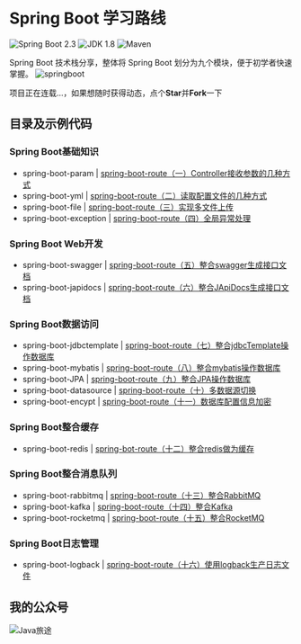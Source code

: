 Spring Boot 学习路线
===

![Spring Boot 2.3](https://img.shields.io/badge/Spring%20Boot-2.3-brightgreen.svg)
![JDK 1.8](https://img.shields.io/badge/JDK-1.8-brightgreen.svg)
![Maven](https://img.shields.io/badge/Maven-3.5.4-yellowgreen.svg)

Spring Boot 技术栈分享，整体将 Spring Boot 划分为九个模块，便于初学者快速掌握。
![springboot](https://mmbiz.qpic.cn/mmbiz_png/lgiaG5BicLkVfF1BjN5R1wZR3oCnkESSrF9zcLEYcrm6sv2dHshctmIQNHVbrEn2y9aVGDWSia73pDWkFEiafw27NQ/640?wx_fmt=png&tp=webp&wxfrom=5&wx_lazy=1&wx_co=1)

项目正在连载...，如果想随时获得动态，点个**Star**并**Fork**一下

## 目录及示例代码
### Spring Boot基础知识

- spring-boot-param | [spring-boot-route（一）Controller接收参数的几种方式](https://mp.weixin.qq.com/s/TvvHxOa7_pzeqwGKUalIcA)
- spring-boot-yml | [spring-boot-route（二）读取配置文件的几种方式](https://mp.weixin.qq.com/s/1SdHviUwagWQmTW__d4w1g)
- spring-boot-file | [spring-boot-route（三）实现多文件上传](https://mp.weixin.qq.com/s/6ZbV9STT8Es76c7iC7ZFEQ)
- spring-boot-exception | [spring-boot-route（四）全局异常处理](https://mp.weixin.qq.com/s/uyNerDDvYafHXh_OImbOww)

### Spring Boot Web开发

- spring-boot-swagger | [spring-boot-route（五）整合swagger生成接口文档](https://mp.weixin.qq.com/s/L9C5doTc_iKul7--RL3CDg)
- spring-boot-japidocs | [spring-boot-route（六）整合JApiDocs生成接口文档](https://mp.weixin.qq.com/s/wIj5wrEPQUf0n19E5th63w)

### Spring Boot数据访问

- spring-boot-jdbctemplate | [spring-boot-route（七）整合jdbcTemplate操作数据库](https://mp.weixin.qq.com/s/_VP272DEDU9WMHMBCldkhQ)
- spring-boot-mybatis | [spring-boot-route（八）整合mybatis操作数据库](https://mp.weixin.qq.com/s/O6WedNg4wbjEec0Ankco1g)
- spring-boot-JPA | [spring-boot-route（九）整合JPA操作数据库](https://mp.weixin.qq.com/s/YR2Z1ccQQVxEjAWK1adHFg)
- spring-boot-datasource | [spring-boot-route（十）多数据源切换](https://mp.weixin.qq.com/s/glxY1zvr7PcIdRz1ShsKYQ)
- spring-boot-encypt | [spring-boot-route（十一）数据库配置信息加密](https://mp.weixin.qq.com/s/l7A6YwvIoXEVT3pyNdjP_g)

### Spring Boot整合缓存

- spring-boot-redis | [spring-bot-route（十二）整合redis做为缓存](https://mp.weixin.qq.com/s/sj9Oq3i4zEyoEhwyBmUERA)

### Spring Boot整合消息队列
- spring-boot-rabbitmq | [spring-boot-route（十三）整合RabbitMQ](https://mp.weixin.qq.com/s/X2QtStCpcOFKYGQnuakFvg)
- spring-boot-kafka | [spring-boot-route（十四）整合Kafka](https://mp.weixin.qq.com/s/dRI3oiMd_RAJ95lyGro9Fw)
- spring-boot-rocketmq | [spring-boot-route（十五）整合RocketMQ](https://mp.weixin.qq.com/s/4vFsvQn1I0YT92_gJ3-KwQ)

### Spring Boot日志管理
- spring-boot-logback | [spring-boot-route（十六）使用logback生产日志文件](https://mp.weixin.qq.com/s/2AJSkcoUpXLXnkCV8AFfRw)

## 我的公众号
![Java旅途](https://mmbiz.qpic.cn/mmbiz_jpg/lgiaG5BicLkVcL78JBvS9m020Nt20MtiaRjgm6nhDIK8BBtObRhlDSX1byTgNTe79hmHiaLFppsBkzhnAq7oj3nyPA/640?wx_fmt=jpeg&tp=webp&wxfrom=5&wx_lazy=1&wx_co=1)